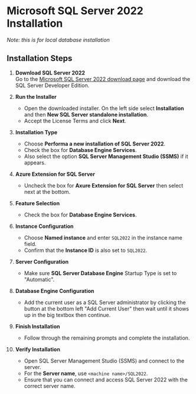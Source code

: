 # Microsoft SQL Server 2022 Installation

<em>Note: this is for local database installation</em>

## Installation Steps

1. **Download SQL Server 2022**  
   Go to the [Microsoft SQL Server 2022 download page](https://www.microsoft.com/en-us/sql-server/sql-server-downloads) and download the SQL Server Developer Edition.

2. **Run the Installer**
   - Open the downloaded installer. On the left side select **Installation** and then **New SQL Server standalone installation**.
   - Accept the License Terms and click **Next**.

3. **Installation Type**
   - Choose **Performa a new installation of SQL Server 2022**.
   - Check the box for **Database Engine Services**.
   - Also select the option **SQL Server Management Studio (SSMS)** if it appears.

4. **Azure Extension for SQL Server**
   - Uncheck the box for **Axure Extension for SQL Server** then select next at the bottom.

5. **Feature Selection**
   - Check the box for **Database Engine Services**.

6. **Instance Configuration**
   - Choose **Named instance** and enter `SQL2022` in the instance name field.
   - Confirm that the **Instance ID** is also set to `SQL2022`.

7. **Server Configuration**
   - Make sure **SQL Server Database Engine** Startup Type is set to "Automatic".

6. **Database Engine Configuration**
   - Add the current user as a SQL Server administrator by clicking the button at the bottom left "Add Current User" then wait until it shows up in the big textbox then continue.

7. **Finish Installation**
   - Follow through the remaining prompts and complete the installation.

8. **Verify Installation**
   - Open SQL Server Management Studio (SSMS) and connect to the server.
   - For the **Server name**, use `<machine name>/SQL2022`.
   - Ensure that you can connect and access SQL Server 2022 with the correct server name.